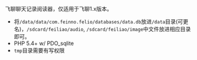 飞聊聊天记录阅读器，仅适用于飞聊1.x版本。

* 将`/data/data/com.feinno.felio/databases/data.db`放进`/data`目录(可更名)，`/sdcard/feiliao/audio`, `/sdcard/feiliao/image`中文件放进相应目录即可。
* PHP 5.4+ w/ PDO_sqlite
* `tmp`目录需要有写权限
